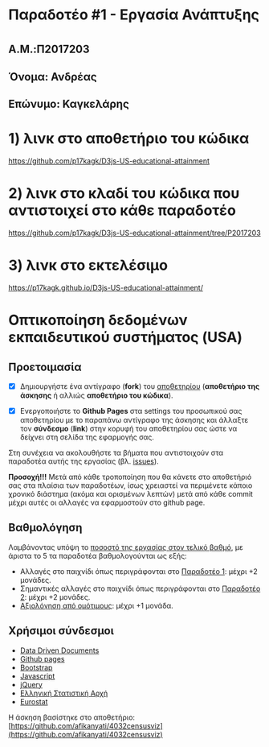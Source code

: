 # Παραδοτέο #1 - Εργασία Ανάπτυξης
#
## A.M.:Π2017203
## Όνομα: Ανδρέας
## Επώνυμο: Καγκελάρης
#
#
#
# 1) λινκ στο αποθετήριο του κώδικα 
https://github.com/p17kagk/D3js-US-educational-attainment
# 2) λινκ στο κλαδί του κώδικα που αντιστοιχεί στο κάθε παραδοτέο 
https://github.com/p17kagk/D3js-US-educational-attainment/tree/P2017203
# 3) λινκ στο εκτελέσιμο
https://p17kagk.github.io/D3js-US-educational-attainment/
#
#
#
#
#
#
#
#
# Οπτικοποίηση δεδομένων εκπαιδευτικού συστήματος (USA)

## Προετοιμασία
- [x] Δημιουργήστε ένα αντίγραφο (**fork**) του [αποθετηρίου](https://github.com/ioniodi/D3js-US-educational-attainment/) (**αποθετήριο της άσκησης** ή αλλιώς **αποθετήριο του κώδικα**).

- [x] Ενεργοποιήστε το **Github Pages** στα settings του προσωπικού σας αποθετηρίου με το παραπάνω αντίγραφο της άσκησης και άλλαξτε τον **σύνδεσμο** (**link**) στην κορυφή του αποθετηρίου σας ώστε να δείχνει στη σελίδα της εφαρμογής σας.

Στη συνέχεια να ακολουθήστε τα βήματα που αντιστοιχούν στα παραδοτέα αυτής της εργασίας (βλ. [issues](https://github.com/ioniodi/D3js-US-educational-attainment/issues)).


**Προσοχή!!!** Μετά από κάθε τροποποίηση που θα κάνετε στο αποθετήριό σας στα πλαίσια των παραδοτέων, ίσως χρειαστεί να περιμένετε κάποιο χρονικό διάστημα (ακόμα και ορισμένων λεπτών) μετά από κάθε commit μέχρι αυτές οι αλλαγές να εφαρμοστούν στο github page.


## Βαθμολόγηση
Λαμβάνοντας υπόψη το [ποσοστό της εργασίας στον τελικό βαθμό](https://github.com/courses-ionio/projects/blob/master/dev/index.md), με άριστα το 5 τα παραδοτέα βαθμολογούνται ως εξής:
- Αλλαγές στο παιχνίδι όπως περιγράφονται στο [Παραδοτέο 1](https://github.com/ioniodi/D3js-US-educational-attainment/issues/3): μέχρι +2 μονάδες. 
- Σημαντικές αλλαγές στο παιχνίδι όπως περιγράφονται στο [Παραδοτέο 2](https://github.com/ioniodi/D3js-US-educational-attainment/issues/2): μέχρι +2 μονάδες.
- [Aξιολόγηση από ομότιμους](https://github.com/ioniodi/D3js-US-educational-attainment/issues/1): μέχρι +1 μονάδα.

## Χρήσιμοι σύνδεσμοι

* [Data Driven Documents](https://d3js.org/)
* [Github pages](https://pages.github.com/)
* [Bootstrap](https://getbootstrap.com/)
* [Javascript](https://www.javascript.com/)
* [jQuery](https://jquery.com/)
* [Ελληνική Στατιστική Αρχή](http://www.statistics.gr/)
* [Eurostat](http://ec.europa.eu/eurostat/)

Η άσκηση βασίστηκε στο αποθετήριο: [https://github.com/afikanyati/4032censusviz](https://github.com/afikanyati/4032censusviz)
